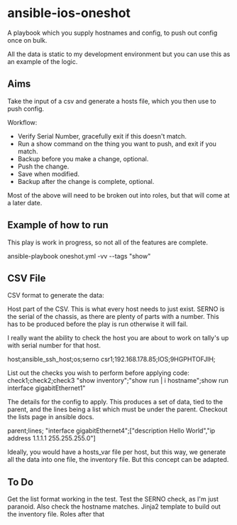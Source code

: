 # ansible-ios-oneshot

A playbook which you supply hostnames and config, to push out config once on bulk.

All the data is static to my development environment but you can use this as an example of the logic.

## Aims

Take the input of a csv and generate a hosts file, which you then use to push config.

Workflow:
 - Verify Serial Number, gracefully exit if this doesn't match.
 - Run a show command on the thing you want to push, and exit if you match.
 - Backup before you make a change, optional.
 - Push the change.
 - Save when modified.
 - Backup after the change is complete, optional.

Most of the above will need to be broken out into roles, but that will come at a later date.

## Example of how to run
This play is work in progress, so not all of the features are complete.

ansible-playbook oneshot.yml -vv --tags "show"

## CSV File
CSV format to generate the data:

Host part of the CSV.
This is what every host needs to just exist.
SERNO is the serial of the chassis, as there are plenty of parts with a number. This has to be produced before the play is run otherwise it will fail. 

I really want the ability to check the host you are about to work on tally's up with serial number for that host.

host;ansible_ssh_host;os;serno
csr1;192.168.178.85;IOS;9HGPHTOFJIH;


List out the checks you wish to perform before applying code:
check1;check2;check3
"show inventory";"show run | i hostname";show run interface gigabitEthernet1"

The details for the config to apply.
This produces a set of data, tied to the parent, and the lines being a list which must be under the parent. Checkout the lists page in ansible docs.

parent;lines;
"interface gigabitEthernet4";["description Hello World","ip address 1.1.1.1 255.255.255.0"]

Ideally, you would have a hosts_var file per host, but this way, we generate all the data into one file, the inventory file. But this concept can be adapted.

## To Do ##
Get the list format working in the test.
Test the SERNO check, as I'm just paranoid.
Also check the hostname matches.
Jinja2 template to build out the inventory file.
Roles after that

